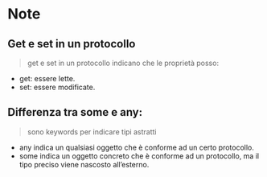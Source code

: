 #  Note

## Get e set in un protocollo
> get e set in un protocollo indicano che le proprietà posso:
- get: essere lette.
- set: essere modificate.
 
## Differenza tra some e any:
> sono keywords per indicare tipi astratti
- any indica un qualsiasi oggetto che è conforme ad un certo protocollo.
- some indica un oggetto concreto che è conforme ad un protocollo, ma il tipo preciso viene nascosto all’esterno.
